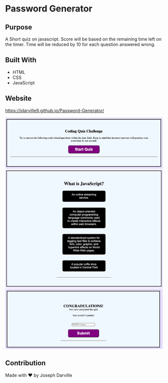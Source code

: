 # Password Generator

## Purpose
A Short quiz on javascript. Score will be based on the remaining time left on the timer.
Time will be reduced by 10 for each question answered wrong.

## Built With
* HTML
* CSS
* JavaScript

## Website
https://jdarville9.github.io/Password-Generator/

![Website Preview](./assets/images/Screen%20Shot%202022-05-19%20at%2012.28.17%20AM.png)
![Website Preview](./assets/images/Screen%20Shot%202022-05-19%20at%2012.28.49%20AM.png)
![Website Preview](./assets/images/Screen%20Shot%202022-05-19%20at%2012.28.05%20AM.png)

## Contribution
Made with ❤️ by Joseph Darville